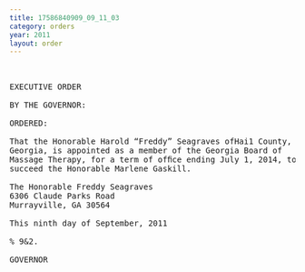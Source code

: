 ```yaml
---
title: 17586840909_09_11_03
category: orders
year: 2011
layout: order
---
```


<pre> 

EXECUTIVE ORDER

BY THE GOVERNOR:

ORDERED:

That the Honorable Harold “Freddy” Seagraves ofHai1 County,
Georgia, is appointed as a member of the Georgia Board of
Massage Therapy, for a term of ofﬁce ending July 1, 2014, to
succeed the Honorable Marlene Gaskill.

The Honorable Freddy Seagraves
6306 Claude Parks Road
Murrayville, GA 30564

This ninth day of September, 2011

% 9&2.

GOVERNOR

</pre>
